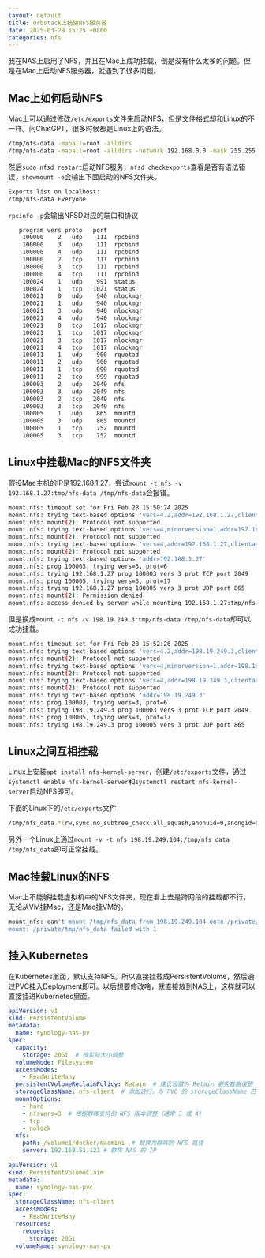 ```yaml
---
layout: default
title: Orbstack上搭建NFS服务器
date: 2025-03-29 15:25 +0800
categories: nfs
---
```


我在NAS上启用了NFS，并且在Mac上成功挂载，倒是没有什么太多的问题。但是在Mac上启动NFS服务器，就遇到了很多问题。

## Mac上如何启动NFS

Mac上可以通过修改`/etc/exports`文件来启动NFS，但是文件格式却和Linux的不一样。问ChatGPT，很多时候都是Linux上的语法。

```bash
/tmp/nfs-data -mapall=root -alldirs
/tmp/nfs-data -mapall=root -alldirs -network 192.168.0.0 -mask 255.255.0.0
```

然后`sudo nfsd restart`启动NFS服务，`nfsd checkexports`查看是否有语法错误，`showmount -e`会输出下面启动的NFS文件夹。

```bash
Exports list on localhost:
/tmp/nfs-data Everyone
```

`rpcinfo -p`会输出NFSD对应的端口和协议

```bash
   program vers proto   port
    100000    2   udp    111  rpcbind
    100000    3   udp    111  rpcbind
    100000    4   udp    111  rpcbind
    100000    2   tcp    111  rpcbind
    100000    3   tcp    111  rpcbind
    100000    4   tcp    111  rpcbind
    100024    1   udp    991  status
    100024    1   tcp   1021  status
    100021    0   udp    940  nlockmgr
    100021    1   udp    940  nlockmgr
    100021    3   udp    940  nlockmgr
    100021    4   udp    940  nlockmgr
    100021    0   tcp   1017  nlockmgr
    100021    1   tcp   1017  nlockmgr
    100021    3   tcp   1017  nlockmgr
    100021    4   tcp   1017  nlockmgr
    100011    1   udp    900  rquotad
    100011    2   udp    900  rquotad
    100011    1   tcp    999  rquotad
    100011    2   tcp    999  rquotad
    100003    2   udp   2049  nfs
    100003    3   udp   2049  nfs
    100003    2   tcp   2049  nfs
    100003    3   tcp   2049  nfs
    100005    1   udp    865  mountd
    100005    3   udp    865  mountd
    100005    1   tcp    752  mountd
    100005    3   tcp    752  mountd
```


## Linux中挂载Mac的NFS文件夹

假设Mac主机的IP是192.168.1.27，尝试`mount -t nfs -v 192.168.1.27:tmp/nfs-data /tmp/nfs-data`会报错。

```bash
mount.nfs: timeout set for Fri Feb 28 15:50:24 2025
mount.nfs: trying text-based options 'vers=4.2,addr=192.168.1.27,clientaddr=198.19.249.104'
mount.nfs: mount(2): Protocol not supported
mount.nfs: trying text-based options 'vers=4,minorversion=1,addr=192.168.1.27,clientaddr=198.19.249.104'
mount.nfs: mount(2): Protocol not supported
mount.nfs: trying text-based options 'vers=4,addr=192.168.1.27,clientaddr=198.19.249.104'
mount.nfs: mount(2): Protocol not supported
mount.nfs: trying text-based options 'addr=192.168.1.27'
mount.nfs: prog 100003, trying vers=3, prot=6
mount.nfs: trying 192.168.1.27 prog 100003 vers 3 prot TCP port 2049
mount.nfs: prog 100005, trying vers=3, prot=17
mount.nfs: trying 192.168.1.27 prog 100005 vers 3 prot UDP port 865
mount.nfs: mount(2): Permission denied
mount.nfs: access denied by server while mounting 192.168.1.27:tmp/nfs-data
```

但是换成`mount -t nfs -v 198.19.249.3:tmp/nfs-data /tmp/nfs-data`却可以成功挂载。

```bash
mount.nfs: timeout set for Fri Feb 28 15:52:26 2025
mount.nfs: trying text-based options 'vers=4.2,addr=198.19.249.3,clientaddr=198.19.249.104'
mount.nfs: mount(2): Protocol not supported
mount.nfs: trying text-based options 'vers=4,minorversion=1,addr=198.19.249.3,clientaddr=198.19.249.104'
mount.nfs: mount(2): Protocol not supported
mount.nfs: trying text-based options 'vers=4,addr=198.19.249.3,clientaddr=198.19.249.104'
mount.nfs: mount(2): Protocol not supported
mount.nfs: trying text-based options 'addr=198.19.249.3'
mount.nfs: prog 100003, trying vers=3, prot=6
mount.nfs: trying 198.19.249.3 prog 100003 vers 3 prot TCP port 2049
mount.nfs: prog 100005, trying vers=3, prot=17
mount.nfs: trying 198.19.249.3 prog 100005 vers 3 prot UDP port 865
```

## Linux之间互相挂载

Linux上安装`apt install nfs-kernel-server`，创建`/etc/exports`文件，通过`systemctl enable nfs-kernel-server`和`systemctl restart nfs-kernel-server`启动NFS即可。


下面的Linux下的`/etc/exports`文件

```bash
/tmp/nfs_data *(rw,sync,no_subtree_check,all_squash,anonuid=0,anongid=0)
```

另外一个Linux上通过`mount -v -t nfs 198.19.249.104:/tmp/nfs_data /tmp/nfs_data`即可正常挂载。


## Mac挂载Linux的NFS

Mac上不能够挂载虚拟机中的NFS文件夹，现在看上去是跨网段的挂载都不行，无论从VM挂Mac，还是Mac挂VM的。

```bash
mount_nfs: can't mount /tmp/nfs_data from 198.19.249.104 onto /private/tmp/nfs_data: Operation not permitted
mount: /private/tmp/nfs_data failed with 1
```

## 挂入Kubernetes

在Kubernetes里面，默认支持NFS。所以直接挂载成PersistentVolume，然后通过PVC挂入Deployment即可。以后想要修改啥，就直接放到NAS上，这样就可以直接挂进Kubernetes里面。

```yaml
apiVersion: v1
kind: PersistentVolume
metadata:
  name: synology-nas-pv
spec:
  capacity:
    storage: 20Gi  # 按实际大小调整
  volumeMode: Filesystem
  accessModes:
    - ReadWriteMany
  persistentVolumeReclaimPolicy: Retain  # 建议设置为 Retain 避免数据误删
  storageClassName: nfs-client  # 添加这行，与 PVC 的 storageClassName 匹配
  mountOptions:
    - hard
    - nfsvers=3  # 根据群晖支持的 NFS 版本调整（通常 3 或 4）
    - tcp
    - nolock
  nfs:
    path: /volume1/docker/macmini  # 替换为群晖的 NFS 路径
    server: 192.168.51.123 # 群晖 NAS 的 IP
---
apiVersion: v1
kind: PersistentVolumeClaim
metadata:
  name: synology-nas-pvc
spec:
  storageClassName: nfs-client
  accessModes:
    - ReadWriteMany
  resources:
    requests:
      storage: 20Gi
  volumeName: synology-nas-pv
```